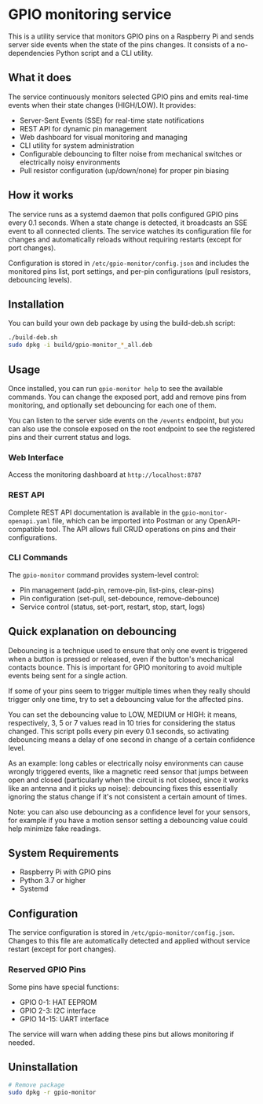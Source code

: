 # GPIO monitoring service

This is a utility service that monitors GPIO pins on a Raspberry Pi and sends server side events when the state of the pins changes. It consists of a no-dependencies Python script and a CLI utility.

## What it does

The service continuously monitors selected GPIO pins and emits real-time events when their state changes (HIGH/LOW). It provides:
- Server-Sent Events (SSE) for real-time state notifications
- REST API for dynamic pin management
- Web dashboard for visual monitoring and managing
- CLI utility for system administration
- Configurable debouncing to filter noise from mechanical switches or electrically noisy environments
- Pull resistor configuration (up/down/none) for proper pin biasing

## How it works

The service runs as a systemd daemon that polls configured GPIO pins every 0.1 seconds. When a state change is detected, it broadcasts an SSE event to all connected clients. The service watches its configuration file for changes and automatically reloads without requiring restarts (except for port changes).

Configuration is stored in `/etc/gpio-monitor/config.json` and includes the monitored pins list, port settings, and per-pin configurations (pull resistors, debouncing levels).

## Installation

You can build your own deb package by using the build-deb.sh script:
```bash
./build-deb.sh
sudo dpkg -i build/gpio-monitor_*_all.deb
```

## Usage

Once installed, you can run `gpio-monitor help` to see the available commands.
You can change the exposed port, add and remove pins from monitoring, and optionally set debouncing for each one of them.

You can listen to the server side events on the `/events` endpoint, but you can also use the console exposed on the root endpoint to see the registered pins and their current status and logs.

### Web Interface
Access the monitoring dashboard at `http://localhost:8787`

### REST API
Complete REST API documentation is available in the `gpio-monitor-openapi.yaml` file, which can be imported into Postman or any OpenAPI-compatible tool. The API allows full CRUD operations on pins and their configurations.

### CLI Commands
The `gpio-monitor` command provides system-level control:
- Pin management (add-pin, remove-pin, list-pins, clear-pins)
- Pin configuration (set-pull, set-debounce, remove-debounce)
- Service control (status, set-port, restart, stop, start, logs)

## Quick explanation on debouncing

Debouncing is a technique used to ensure that only one event is triggered when a button is pressed or released, even if the button's mechanical contacts bounce. This is important for GPIO monitoring to avoid multiple events being sent for a single action.

If some of your pins seem to trigger multiple times when they really should trigger only one time, try to set a debouncing value for the affected pins.

You can set the debouncing value to LOW, MEDIUM or HIGH: it means, respectively, 3, 5 or 7 values read in 10 tries for considering the status changed. This script polls every pin every 0.1 seconds, so activating debouncing means a delay of one second in change of a certain confidence level.

As an example: long cables or electrically noisy environments can cause wrongly triggered events, like a magnetic reed sensor that jumps between open and closed (particularly when the circuit is not closed, since it works like an antenna and it picks up noise): debouncing fixes this essentially ignoring the status change if it's not consistent a certain amount of times.

Note: you can also use debouncing as a confidence level for your sensors, for example if you have a motion sensor setting a debouncing value could help minimize fake readings. 

## System Requirements

- Raspberry Pi with GPIO pins
- Python 3.7 or higher
- Systemd

## Configuration

The service configuration is stored in `/etc/gpio-monitor/config.json`. Changes to this file are automatically detected and applied without service restart (except for port changes).

### Reserved GPIO Pins
Some pins have special functions:
- GPIO 0-1: HAT EEPROM
- GPIO 2-3: I2C interface
- GPIO 14-15: UART interface

The service will warn when adding these pins but allows monitoring if needed.

## Uninstallation

```bash
# Remove package
sudo dpkg -r gpio-monitor
```